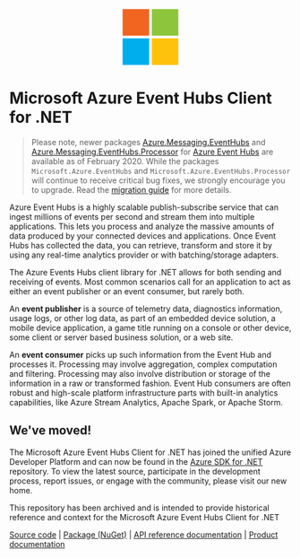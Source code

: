 <p align="center">
  <img src="event-hubs.png" alt="Microsoft Azure Event Hubs" width="100"/>
</p>

# Microsoft Azure Event Hubs Client for .NET

> Please note, newer packages [Azure.Messaging.EventHubs](https://www.nuget.org/packages/Azure.Messaging.EventHubs) and [Azure.Messaging.EventHubs.Processor](https://www.nuget.org/packages/Azure.Messaging.EventHubs.Processor) for [Azure Event Hubs](https://azure.microsoft.com/services/event-hubs/) are available as of February 2020. While the packages `Microsoft.Azure.EventHubs` and `Microsoft.Azure.EventHubs.Processor` will continue to receive critical bug fixes, we strongly encourage you to upgrade. Read the [migration guide](https://aka.ms/azsdk/net/migrate/eh) for more details.

Azure Event Hubs is a highly scalable publish-subscribe service that can ingest millions of events per second and stream them into multiple applications. This lets you process and analyze the massive amounts of data produced by your connected devices and applications. Once Event Hubs has collected the data, you can retrieve, transform and store it by using any real-time analytics provider or with batching/storage adapters. 

The Azure Events Hubs client library for .NET allows for both sending and receiving of events.  Most common scenarios call for an application to act as either an event publisher or an event consumer, but rarely both. 

An **event publisher** is a source of telemetry data, diagnostics information, usage logs, or other log data, as 
part of an embedded device solution, a mobile device application, a game title running on a console or other device, 
some client or server based business solution, or a web site.  

An **event consumer** picks up such information from the Event Hub and processes it. Processing may involve aggregation, complex 
computation and filtering. Processing may also involve distribution or storage of the information in a raw or transformed fashion.
Event Hub consumers are often robust and high-scale platform infrastructure parts with built-in analytics capabilities, like Azure 
Stream Analytics, Apache Spark, or Apache Storm.  

## We've moved!

The Microsoft Azure Event Hubs Client for .NET has joined the unified Azure Developer Platform and can now be found in the [Azure SDK for .NET](https://github.com/Azure/azure-sdk-for-net/tree/master/sdk/eventhub/Microsoft.Azure.EventHubs) repository.  To view the latest source, participate in the development process, report issues, or engage with the community, please visit our new home.

This repository has been archived and is intended to provide historical reference and context for the Microsoft Azure Event Hubs Client for .NET 
  
[Source code](https://github.com/Azure/azure-sdk-for-net/tree/master/sdk/eventhub/Microsoft.Azure.EventHubs) | [Package (NuGet)](https://www.nuget.org/packages/Microsoft.Azure.EventHubs/) | [API reference documentation](https://docs.microsoft.com/en-us/dotnet/api/overview/azure/event-hubs?view=azure-dotnet) | [Product documentation](https://docs.microsoft.com/en-us/azure/event-hubs/)
